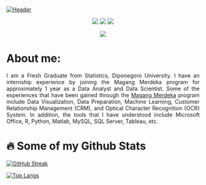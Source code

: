 [![Header](https://media-exp1.licdn.com/dms/image/D5616AQHjeiUMSC8BAQ/profile-displaybackgroundimage-shrink_350_1400/0/1667108026239?e=1674691200&v=beta&t=Vd8DaPXfNo_Wc5YLA1Pzr-t_XKeSVM7_DOtGp986O_c)](https://www.linkedin.com/in/tafiflukman/)

<p align = "center">
    <a href="mailto:tafif5880@gmail.com" target="blank"><img src="https://img.shields.io/badge/Gmail-c14438?style=flat&logo=Gmail&logoColor=white"/></a>
    <a href="https://www.linkedin.com/in/tafiflukman/" target="blank"><img src="https://img.shields.io/badge/LinkedIn-0072b1?style=flat&logo=Linkedin&logoColor=white"/></a>
    <a href="https://public.tableau.com/app/profile/ta.fif.lukman.afandi" target="blank"><img src="https://img.shields.io/badge/Tableau_Public-ffffff?style=flat&logo=Tableau"/></a>
</p>
<p align="center"> <img src=https://komarev.com/ghpvc/?username=Tafif04></p>

# About me:
<p align = "justify"> I am a Fresh Graduate from Statistics, Diponegoro University.  I have an internship experience by joining the Magang Merdeka program for approximately 1 year as a Data Analyst and Data Scientist.  Some of the experiences that have been gained through the <a href ="https://kampusmerdeka.kemdikbud.go.id/">Magang Merdeka</a> program include Data Visualization, Data Preparation, Machine Learning, Customer Relationship Management (CRM), and Optical Character Recognition (OCR) System. In addition, the tools that I have understood include Microsoft Office, R, Python, Matlab, MySQL, SQL Server, Tableau, etc. 
</p>

# :fire: Some of my Github Stats
[![GitHub Streak](http://github-readme-streak-stats.herokuapp.com?user=Tafif04&theme=dark&background=000000)](https://git.io/streak-stats)

[![Top Langs](https://github-readme-stats.vercel.app/api/top-langs/?username=Tafif04&layout=compact&theme=vision-friendly-dark)](https://github.com/anuraghazra/github-readme-stats)
